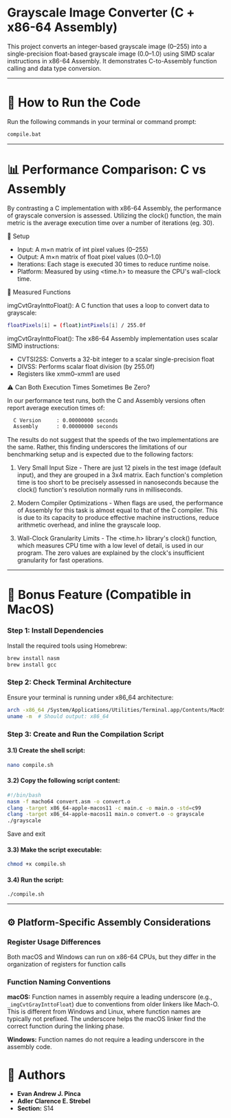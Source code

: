 # Grayscale Image Converter (C + x86-64 Assembly)

This project converts an integer-based grayscale image (0–255) into a single-precision float-based grayscale image (0.0–1.0) using SIMD scalar instructions in x86-64 Assembly. It demonstrates C-to-Assembly function calling and data type conversion.

---

# 🔧 How to Run the Code

Run the following commands in your terminal or command prompt:

```bash
compile.bat

```
---
# 📊 Performance Comparison: C vs Assembly

By contrasting a C implementation with x86-64 Assembly, the performance of grayscale conversion is assessed. Utilizing the clock() function, the main metric is the average execution time over a number of iterations (eg. 30).

🔁 Setup
- Input: A m×n matrix of int pixel values (0–255)
- Output: A m×n matrix of float pixel values (0.0–1.0)
- Iterations: Each stage is executed 30 times to reduce runtime noise.
- Platform: Measured by using <time.h> to measure the CPU's wall-clock time.

🧪 Measured Functions

imgCvtGrayInttoFloat(): A C function that uses a loop to convert data to grayscale:
```bash
floatPixels[i] = (float)intPixels[i] / 255.0f
```
imgCvtGrayInttoFloat():
The x86-64 Assembly implementation uses scalar SIMD instructions:
  - CVTSI2SS: Converts a 32-bit integer to a scalar single-precision float
  - DIVSS: Performs scalar float division (by 255.0f)
  - Registers like xmm0–xmm1 are used

⚠️ Can Both Execution Times Sometimes Be Zero?

In our performance test runs, both the C and Assembly versions often report average execution times of:
```bash
  C Version     : 0.00000000 seconds  
  Assembly      : 0.00000000 seconds
```
The results do not suggest that the speeds of the two implementations are the same. Rather, this finding underscores the limitations of our benchmarking setup and is expected due to the following factors:
1. Very Small Input Size - There are just 12 pixels in the test image (default input), and they are grouped in a 3x4 matrix. Each function's completion time is too short to be precisely assessed in nanoseconds because the clock() function's resolution normally runs in milliseconds.

2. Modern Compiler Optimizations - When flags are used, the performance of Assembly for this task is almost equal to that of the C compiler. This is due to its capacity to produce effective machine instructions, reduce arithmetic overhead, and inline the grayscale loop.

3. Wall-Clock Granularity Limits - The <time.h> library's clock() function, which measures CPU time with a low level of detail, is used in our program. The zero values are explained by the clock's insufficient granularity for fast operations.
---

# 💭 Bonus Feature (Compatible in MacOS)

### Step 1: Install Dependencies

Install the required tools using Homebrew:

```bash
brew install nasm
brew install gcc
```

### Step 2: Check Terminal Architecture

Ensure your terminal is running under x86_64 architecture:

```bash
arch -x86_64 /System/Applications/Utilities/Terminal.app/Contents/MacOS/Terminal
uname -m  # Should output: x86_64
```

### Step 3: Create and Run the Compilation Script
#### 3.1) Create the shell script:

```bash
nano compile.sh
```

#### 3.2) Copy the following script content:

```bash
#!/bin/bash
nasm -f macho64 convert.asm -o convert.o
clang -target x86_64-apple-macos11 -c main.c -o main.o -std=c99
clang -target x86_64-apple-macos11 main.o convert.o -o grayscale
./grayscale
```

Save and exit 

#### 3.3) Make the script executable:

```bash
chmod +x compile.sh
```

#### 3.4) Run the script:

```bash
./compile.sh
```

---

## ⚙️ Platform-Specific Assembly Considerations

### Register Usage Differences

Both macOS and Windows can run on x86-64 CPUs, but they differ in the organization of registers for function calls

### Function Naming Conventions

**macOS:** Function names in assembly require a leading underscore (e.g., `_imgCvtGrayInttoFloat`) due to conventions from older linkers like Mach-O. This is different from Windows and Linux, where function names are typically not prefixed. The underscore helps the macOS linker find the correct function during the linking phase.

**Windows:** Function names do not require a leading underscore in the assembly code.

# 👥 Authors

- **Evan Andrew J. Pinca**  
- **Adler Clarence E. Strebel**  
- **Section:** S14
